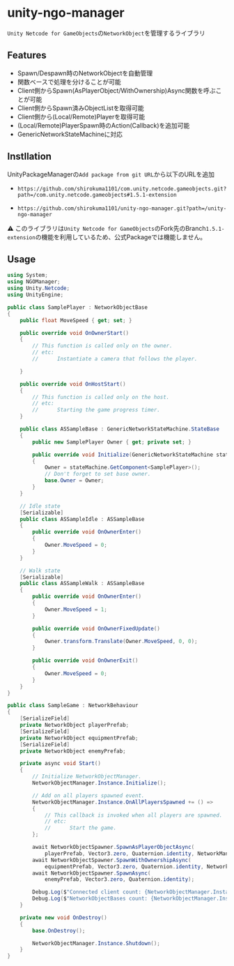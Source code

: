 # unity-ngo-manager

`Unity Netcode for GameObjects`の`NetworkObject`を管理するライブラリ

## Features

- Spawn/Despawn時のNetworkObjectを自動管理
- 関数ベースで処理を分けることが可能
- Client側からSpawn(AsPlayerObject/WithOwnership)Async関数を呼ぶことが可能
- Client側からSpawn済みObjectListを取得可能
- Client側から(Local/Remote)Playerを取得可能
- (Local/Remote)PlayerSpawn時のAction(Callback)を追加可能
- GenericNetworkStateMachineに対応

## Instllation

UnityPackageManagerの`Add package from git URL`から以下のURLを追加

- `https://github.com/shirokuma1101/com.unity.netcode.gameobjects.git?path=/com.unity.netcode.gameobjects#1.5.1-extension`

- `https://github.com/shirokuma1101/unity-ngo-manager.git?path=/unity-ngo-manager`

⚠ このライブラリは`Unity Netcode for GameObjects`のFork先のBranch`1.5.1-extension`の機能を利用しているため、公式Packageでは機能しません。

## Usage

```cs
using System;
using NGOManager;
using Unity.Netcode;
using UnityEngine;

public class SamplePlayer : NetworkObjectBase
{
    public float MoveSpeed { get; set; }

    public override void OnOwnerStart()
    {
        // This function is called only on the owner.
        // etc:
        //      Instantiate a camera that follows the player.

    }

    public override void OnHostStart()
    {
        // This function is called only on the host.
        // etc:
        //      Starting the game progress timer.
    }

    public class ASSampleBase : GenericNetworkStateMachine.StateBase
    {
        public new SamplePlayer Owner { get; private set; }

        public override void Initialize(GenericNetworkStateMachine stateMachine)
        {
            Owner = stateMachine.GetComponent<SamplePlayer>();
            // Don't forget to set base owner.
            base.Owner = Owner;
        }
    }

    // Idle state
    [Serializable]
    public class ASSampleIdle : ASSampleBase
    {
        public override void OnOwnerEnter()
        {
            Owner.MoveSpeed = 0;
        }
    }

    // Walk state
    [Serializable]
    public class ASSampleWalk : ASSampleBase
    {
        public override void OnOwnerEnter()
        {
            Owner.MoveSpeed = 1;
        }

        public override void OnOwnerFixedUpdate()
        {
            Owner.transform.Translate(Owner.MoveSpeed, 0, 0);
        }

        public override void OnOwnerExit()
        {
            Owner.MoveSpeed = 0;
        }
    }
}

public class SampleGame : NetworkBehaviour
{
    [SerializeField]
    private NetworkObject playerPrefab;
    [SerializeField]
    private NetworkObject equipmentPrefab;
    [SerializeField]
    private NetworkObject enemyPrefab;

    private async void Start()
    {
        // Initialize NetworkObjectManager.
        NetworkObjectManager.Instance.Initialize();

        // Add on all players spawned event.
        NetworkObjectManager.Instance.OnAllPlayersSpawned += () =>
        {
            // This callback is invoked when all players are spawned.
            // etc:
            //      Start the game.
        };

        await NetworkObjectSpawner.SpawnAsPlayerObjectAsync(
            playerPrefab, Vector3.zero, Quaternion.identity, NetworkManager.Singleton.LocalClientId);
        await NetworkObjectSpawner.SpawnWithOwnershipAsync(
            equipmentPrefab, Vector3.zero, Quaternion.identity, NetworkManager.Singleton.LocalClientId);
        await NetworkObjectSpawner.SpawnAsync(
            enemyPrefab, Vector3.zero, Quaternion.identity);

        Debug.Log($"Connected client count: {NetworkObjectManager.Instance.ConnectedClientCount}");
        Debug.Log($"NetworkObjectBases count: {NetworkObjectManager.Instance.NetworkObjectBases.Count}");
    }

    private new void OnDestroy()
    {
        base.OnDestroy();

        NetworkObjectManager.Instance.Shutdown();
    }
}
```
